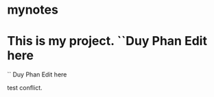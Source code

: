 mynotes
=======
This is my project.
``Duy Phan Edit here
=======
`` Duy Phan Edit here

test conflict.
